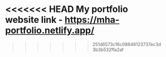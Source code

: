 <<<<<<< HEAD
My portfolio website link - https://mha-portfolio.netlify.app/
=======
>>>>>>> 251d6573c16c08646123737ec3d3b3b532ffa2af
